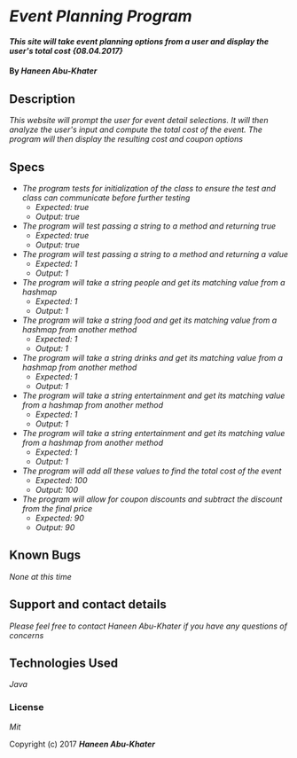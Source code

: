 # _Event Planning Program_

#### _This site will take event planning options from a user and display the user's total cost {08.04.2017}_

#### By _**Haneen Abu-Khater**_

## Description

_This website will prompt the user for event detail selections. It will then analyze the user's input and compute the total cost of the event. The program will then display the resulting cost and coupon options_

## Specs

* _The program tests for initialization of the class to ensure the test and class can communicate before further testing_
  * _Expected: true_
  * _Output: true_
* _The program will test passing a string to a method and returning true_
  * _Expected: true_
  * _Output: true_
* _The program will test passing a string to a method and returning a value_
  * _Expected: 1_
  * _Output: 1_
* _The program will take a string people and get its matching value from a hashmap_
  * _Expected: 1_
  * _Output: 1_
* _The program will take a string food and get its matching value from a hashmap from another method_
  * _Expected: 1_
  * _Output: 1_
* _The program will take a string drinks and get its matching value from a hashmap from another method_
  * _Expected: 1_
  * _Output: 1_
* _The program will take a string entertainment and get its matching value from a hashmap from another method_
  * _Expected: 1_
  * _Output: 1_
* _The program will take a string entertainment and get its matching value from a hashmap from another method_
  * _Expected: 1_
  * _Output: 1_
* _The program will add all these values to find the total cost of the event_
  * _Expected: 100_
  * _Output: 100_
* _The program will allow for coupon discounts and subtract the discount from the final price_
  * _Expected: 90_
  * _Output: 90_

## Known Bugs

_None at this time_

## Support and contact details

_Please feel free to contact Haneen Abu-Khater if you have any questions of concerns_

## Technologies Used

_Java_

### License

*Mit*

Copyright (c) 2017 **_Haneen Abu-Khater_**

